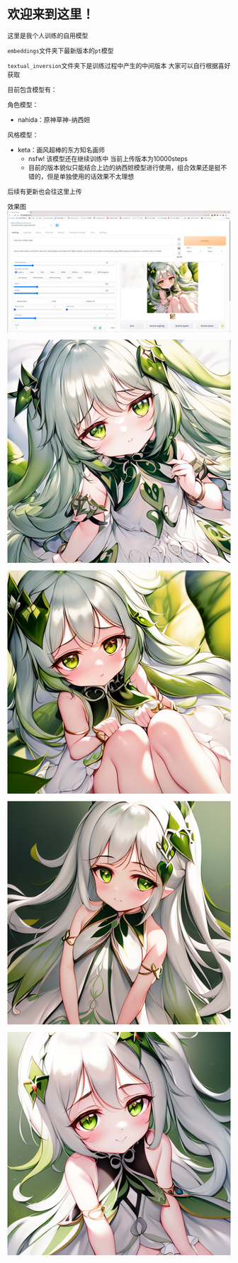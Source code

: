 # 欢迎来到这里！

这里是我个人训练的自用模型

`embeddings`文件夹下最新版本的`pt`模型

`textual_inversion`文件夹下是训练过程中产生的中间版本 大家可以自行根据喜好获取



目前包含模型有：

角色模型：

- nahida：原神草神-纳西妲

风格模型：

- keta：画风超棒的东方知名画师
  - nsfw! 该模型还在继续训练中 当前上传版本为10000steps
  - 目前的版本貌似只能结合上边的纳西妲模型进行使用，组合效果还是挺不错的，但是单独使用的话效果不太理想

后续有更新也会往这里上传

效果图
![](https://github.com/710765989/my_textual_inversions/blob/main/%E6%95%88%E6%9E%9C%E5%9B%BE/%E7%94%9F%E6%88%90%E5%B1%95%E7%A4%BA.png)

![](https://github.com/710765989/my_textual_inversions/blob/main/%E6%95%88%E6%9E%9C%E5%9B%BE/%E6%88%90%E5%93%81%E5%9B%BE/02681-2425705406-%2C%20white%20hair%20%2C(nahida)%2C%20(keta-5300).png)

![](https://github.com/710765989/my_textual_inversions/blob/main/%E6%95%88%E6%9E%9C%E5%9B%BE/%E6%88%90%E5%93%81%E5%9B%BE/02730-3867066413-%2C%20white%20hair%20%2Cnahida%2C%20(keta).png)

![](https://github.com/710765989/my_textual_inversions/blob/main/%E6%95%88%E6%9E%9C%E5%9B%BE/%E6%88%90%E5%93%81%E5%9B%BE/02928-2393729360-white%20hair%2C%20nahida%2C%20%20keta.png)

![](https://github.com/710765989/my_textual_inversions/blob/main/%E6%95%88%E6%9E%9C%E5%9B%BE/%E6%88%90%E5%93%81%E5%9B%BE/02955-3962985033-white%20hair%2C%20nahida%2C%20keta%2C%20side%20ponytail%2C%20elf.png)
